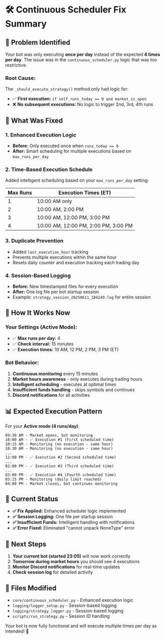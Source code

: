 # 🛠️ Continuous Scheduler Fix Summary

## 🐛 **Problem Identified**

Your bot was only executing **once per day** instead of the expected **4 times per day**. The issue was in the `continuous_scheduler.py` logic that was too restrictive.

### **Root Cause:**
The `_should_execute_strategy()` method only had logic for:
- ✅ **First execution:** `if self.runs_today == 0 and market_is_open`
- ❌ **No subsequent executions:** No logic to trigger 2nd, 3rd, 4th runs

## 🔧 **What Was Fixed**

### **1. Enhanced Execution Logic**
- **Before:** Only executed once when `runs_today == 0`
- **After:** Smart scheduling for multiple executions based on `max_runs_per_day`

### **2. Time-Based Execution Schedule**
Added intelligent scheduling based on your `max_runs_per_day` setting:

| Max Runs | Execution Times (ET) |
|----------|---------------------|
| 1        | 10:00 AM only       |
| 2        | 10:00 AM, 2:00 PM   |
| 3        | 10:00 AM, 12:00 PM, 3:00 PM |
| 4        | 10:00 AM, 12:00 PM, 2:00 PM, 3:00 PM |

### **3. Duplicate Prevention**
- Added `last_execution_hour` tracking
- Prevents multiple executions within the same hour
- Resets daily counter and execution tracking each trading day

### **4. Session-Based Logging**
- **Before:** New timestamped files for every execution
- **After:** One log file per bot startup session
- Example: `strategy_session_20250611_184249.log` for entire session

## 🎯 **How It Works Now**

### **Your Settings (Active Mode):**
- ✅ **Max runs per day:** 4
- ✅ **Check interval:** 15 minutes
- ✅ **Execution times:** 10 AM, 12 PM, 2 PM, 3 PM (ET)

### **Bot Behavior:**
1. **Continuous monitoring** every 15 minutes
2. **Market hours awareness** - only executes during trading hours
3. **Intelligent scheduling** - executes at optimal times
4. **Insufficient funds handling** - skips symbols and continues
5. **Discord notifications** for all activities

## 📊 **Expected Execution Pattern**

For your **Active mode (4 runs/day)**:

```
09:30 AM - Market opens, bot monitoring
10:00 AM - ✅ Execution #1 (First scheduled time)
10:15 AM - Monitoring (no execution - same hour)
10:30 AM - Monitoring (no execution - same hour)
...
12:00 PM - ✅ Execution #2 (Second scheduled time)
...
02:00 PM - ✅ Execution #3 (Third scheduled time)
...
03:00 PM - ✅ Execution #4 (Fourth scheduled time)
03:15 PM - Monitoring (daily limit reached)
04:00 PM - Market closes, bot continues monitoring
```

## 🔄 **Current Status**

- **✅ Fix Applied:** Enhanced scheduler logic implemented
- **✅ Session Logging:** One file per startup session
- **✅ Insufficient Funds:** Intelligent handling with notifications
- **✅ Error Fixed:** Eliminated "cannot unpack NoneType" error

## 🚀 **Next Steps**

1. **Your current bot (started 23:05)** will now work correctly
2. **Tomorrow during market hours** you should see 4 executions
3. **Monitor Discord notifications** for real-time updates
4. **Check session log** for detailed activity

## 📁 **Files Modified**

- `core/continuous_scheduler.py` - Enhanced execution logic
- `logging/logger_setup.py` - Session-based logging
- `logging/strategy_logger.py` - Session-based logging
- `scripts/run_strategy.py` - Session ID handling

Your bot is now fully functional and will execute multiple times per day as intended! 🎉
